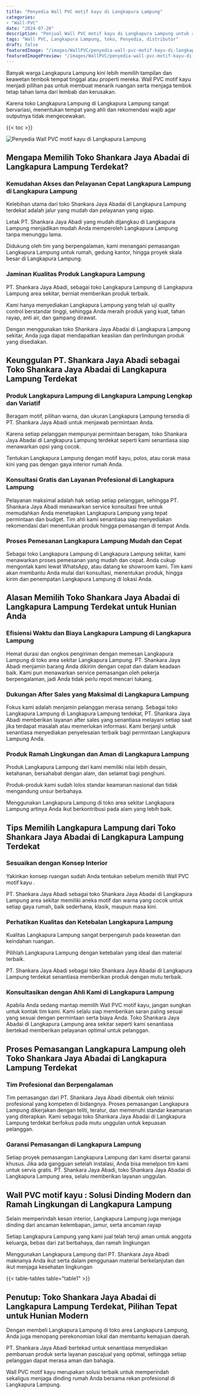 ```yaml
---
title: "Penyedia Wall PVC motif kayu di Langkapura Lampung"
categories:
- "Wall-PVC"
date: "2024-07-20"
description: "Penjual Wall PVC motif kayu di Langkapura Lampung untuk rumah, kantor, serta ritel. Panel berkualitas, pilihan motif, variasi warna elegan, dengan servis pemasangan dikerjakan oleh tenaga ahli berpengalaman serta jaminan resmi!|Jasa distribusi Wall PVC motif kayu di Langkapura Lampung bagi keperluan tempat tinggal, perkantoran, maupun ritel, beserta material unggulan dan instalasi oleh teknisi profesional serta garansi resmi.|Pilihan Wall PVC motif kayu di Langkapura Lampung yang terpercaya bagi hunian, kantor, dan ritel, dengan material terbaik dan penempatan ditangani oleh teknisi profesional serta garansi resmi.|Distribusi Wall PVC motif kayu di Langkapura Lampung bagi tempat tinggal, office, serta gerai, beserta material berkualitas dan instalasi oleh tim profesional, dilengkapi beserta jaminan resmi.}"
tags: "Wall PVC, Langkapura Lampung, toko, Penyedia, distributor"
draft: false
featuredImage: "/images/WallPVC/penyedia-wall-pvc-motif-kayu-di-langkapura-lampung.png"
featuredImagePreview: "/images/WallPVC/penyedia-wall-pvc-motif-kayu-di-langkapura-lampung.png"
---
```


Banyak warga Langkapura Lampung kini lebih memilih tampilan dan keawetan tembok tempat tinggal atau properti mereka.  Wall PVC motif kayu  menjadi pilihan pas untuk membuat menarik ruangan serta menjaga tembok tetap tahan lama dari lembab dan kerusakan.

Karena toko Langkapura Lampung di Langkapura Lampung sangat bervariasi, menentukan tempat yang ahli dan rekomendasi wajib agar outputnya tidak mengecewakan.

{{< toc >}}

![Penyedia Wall PVC motif kayu di Langkapura Lampung](/images/Wall-PVC/Penyedia-Wall-PVC-motif-kayu-di-Langkapura-Lampung.png)


## Mengapa Memilih Toko Shankara Jaya Abadai di Langkapura Lampung Terdekat?

### Kemudahan Akses dan Pelayanan Cepat Langkapura Lampung di Langkapura Lampung

Kelebihan utama dari toko Shankara Jaya Abadai di Langkapura Lampung terdekat adalah jalur yang mudah dan pelayanan yang sigap.

Letak PT. Shankara Jaya Abadi yang mudah dijangkau di Langkapura Lampung menjadikan mudah Anda memperoleh Langkapura Lampung tanpa menunggu lama.

Didukung oleh tim yang berpengalaman, kami menangani pemasangan Langkapura Lampung untuk rumah, gedung kantor, hingga proyek skala besar di Langkapura Lampung.

### Jaminan Kualitas Produk Langkapura Lampung

PT. Shankara Jaya Abadi, sebagai toko Langkapura Lampung di Langkapura Lampung area sekitar, berniat memberikan produk terbaik.

Kami hanya menyediakan Langkapura Lampung yang telah uji quality control berstandar tinggi, sehingga Anda meraih produk yang kuat, tahan rayap, anti air, dan gampang dirawat.

Dengan menggunakan toko Shankara Jaya Abadai di Langkapura Lampung sekitar, Anda juga dapat mendapatkan keaslian dan perlindungan produk yang disediakan.

## Keunggulan PT. Shankara Jaya Abadi sebagai Toko Shankara Jaya Abadai di Langkapura Lampung Terdekat

### Produk Langkapura Lampung di Langkapura Lampung Lengkap dan Variatif

Beragam motif, pilihan warna, dan ukuran Langkapura Lampung tersedia di PT. Shankara Jaya Abadi untuk menjawab permintaan Anda.

Karena setiap pelanggan mempunyai permintaan beragam, toko Shankara Jaya Abadai di Langkapura Lampung terdekat seperti kami senantiasa siap menawarkan opsi yang cocok.

Tentukan Langkapura Lampung dengan motif kayu, polos, atau corak masa kini yang pas dengan gaya interior rumah Anda.

### Konsultasi Gratis dan Layanan Profesional di Langkapura Lampung

Pelayanan maksimal adalah hak setiap setiap pelanggan, sehingga PT. Shankara Jaya Abadi menawarkan service konsultasi free untuk memudahkan Anda menetapkan Langkapura Lampung yang tepat permintaan dan budget. Tim ahli kami senantiasa siap menyediakan rekomendasi dari menentukan produk hingga pemasangan di tempat Anda.

### Proses Pemesanan Langkapura Lampung Mudah dan Cepat

Sebagai toko Langkapura Lampung di Langkapura Lampung sekitar, kami menawarkan proses pemesanan yang mudah dan cepat. Anda cukup mengontak kami lewat WhatsApp, atau datang ke showroom kami. Tim kami akan membantu Anda mulai dari konsultasi, menentukan produk, hingga kirim dan penempatan Langkapura Lampung di lokasi Anda.

## Alasan Memilih Toko Shankara Jaya Abadai di Langkapura Lampung Terdekat untuk Hunian Anda

### Efisiensi Waktu dan Biaya Langkapura Lampung di Langkapura Lampung

Hemat durasi dan ongkos pengiriman dengan memesan Langkapura Lampung di toko area sekitar Langkapura Lampung. PT. Shankara Jaya Abadi menjamin barang Anda dikirim dengan cepat dan dalam keadaan baik. Kami pun menawarkan service pemasangan oleh pekerja berpengalaman, jadi Anda tidak perlu repot mencari tukang.

### Dukungan After Sales yang Maksimal di Langkapura Lampung

Fokus kami adalah menjamin pelanggan merasa senang. Sebagai toko Langkapura Lampung di Langkapura Lampung terdekat, PT. Shankara Jaya Abadi memberikan layanan after sales yang senantiasa melayani setiap saat jika terdapat masalah atau memerlukan informasi. Kami berjanji untuk senantiasa menyediakan penyelesaian terbaik bagi permintaan Langkapura Lampung Anda.

### Produk Ramah Lingkungan dan Aman di Langkapura Lampung

Produk Langkapura Lampung dari kami memiliki nilai lebih desain, ketahanan, bersahabat dengan alam, dan selamat bagi penghuni.

Produk-produk kami sudah lolos standar keamanan nasional dan tidak mengandung unsur berbahaya.

Menggunakan Langkapura Lampung di toko area sekitar Langkapura Lampung artinya Anda ikut berkontribusi pada alam yang lebih baik.

## Tips Memilih Langkapura Lampung dari Toko Shankara Jaya Abadai di Langkapura Lampung Terdekat

### Sesuaikan dengan Konsep Interior 

Yakinkan konsep ruangan sudah Anda tentukan sebelum memilih  Wall PVC motif kayu .

PT. Shankara Jaya Abadi sebagai toko Shankara Jaya Abadai di Langkapura Lampung area sekitar memiliki aneka motif dan warna yang cocok untuk setiap gaya rumah, baik sederhana, klasik, maupun masa kini.

### Perhatikan Kualitas dan Ketebalan Langkapura Lampung

Kualitas Langkapura Lampung sangat berpengaruh pada keawetan dan keindahan ruangan.

Pilihlah Langkapura Lampung dengan ketebalan yang ideal dan material terbaik.

PT. Shankara Jaya Abadi sebagai toko Shankara Jaya Abadai di Langkapura Lampung terdekat senantiasa memberikan produk dengan mutu terbaik.

### Konsultasikan dengan Ahli Kami di Langkapura Lampung

Apabila Anda sedang mantap memilih Wall PVC motif kayu, jangan sungkan untuk kontak tim kami. Kami selalu siap memberikan saran paling sesuai yang sesuai dengan permintaan serta biaya Anda. Toko Shankara Jaya Abadai di Langkapura Lampung area sekitar seperti kami senantiasa bertekad memberikan pelayanan optimal untuk pelanggan.

## Proses Pemasangan Langkapura Lampung oleh Toko Shankara Jaya Abadai di Langkapura Lampung Terdekat

### Tim Profesional dan Berpengalaman

Tim pemasangan dari PT. Shankara Jaya Abadi dibentuk oleh teknisi profesional yang kompeten di bidangnya. Proses pemasangan Langkapura Lampung dikerjakan dengan teliti, teratur, dan memenuhi standar keamanan yang diterapkan. Kami sebagai toko Shankara Jaya Abadai di Langkapura Lampung terdekat berfokus pada mutu unggulan untuk kepuasan pelanggan.

### Garansi Pemasangan di Langkapura Lampung

Setiap proyek pemasangan Langkapura Lampung dari kami disertai garansi khusus. Jika ada gangguan setelah instalasi, Anda bisa menelpon tim kami untuk servis gratis. PT. Shankara Jaya Abadi, toko Shankara Jaya Abadai di Langkapura Lampung area, selalu memberikan layanan unggulan.

##  Wall PVC motif kayu : Solusi Dinding Modern dan Ramah Lingkungan di Langkapura Lampung

Selain memperindah kesan interior, Langkapura Lampung juga menjaga dinding dari ancaman kelembapan, jamur, serta ancaman rayap

Setiap Langkapura Lampung yang kami jual telah teruji aman untuk anggota keluarga, bebas dari zat berbahaya, dan ramah lingkungan

Menggunakan Langkapura Lampung dari PT. Shankara Jaya Abadi maknanya Anda ikut serta dalam penggunaan material berkelanjutan dan ikut menjaga kesehatan lingkungan

{{< table-tables table="table1" >}}

## Penutup: Toko Shankara Jaya Abadai di Langkapura Lampung Terdekat, Pilihan Tepat untuk Hunian Modern

Dengan membeli Langkapura Lampung di toko area Langkapura Lampung, Anda juga menopang perekonomian lokal dan membantu kemajuan daerah.

PT. Shankara Jaya Abadi bertekad untuk senantiasa menyediakan pembaruan produk serta layanan pascajual yang optimal, sehingga setiap pelanggan dapat merasa aman dan bahagia.

 Wall PVC motif kayu  merupakan solusi terbaik untuk memperindah sekaligus menjaga dinding rumah Anda bersama rekan profesional di Langkapura Lampung.
